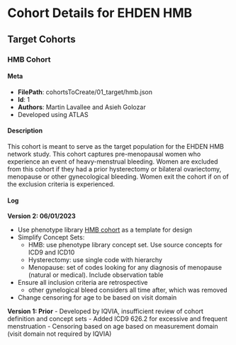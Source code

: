 # Cohort Details for EHDEN HMB

## Target Cohorts

### HMB Cohort

#### Meta

- **FilePath**: cohortsToCreate/01_target/hmb.json
- **Id**: 1
- **Authors**: Martin Lavallee and Asieh Golozar
- Developed using ATLAS

#### Description

This cohort is meant to serve as the target population for the EHDEN HMB network study. This cohort captures pre-menopausal women who experience an event of heavy-menstrual bleeding. Women are excluded from this cohort if they had a prior hysterectomy or bilateral ovariectomy, menopause or other gynecological bleeding. Women exit the cohort if on of the exclusion criteria is experienced.

#### Log

**Version 2: 06/01/2023**

-   Use phenotype library [HMB cohort](https://github.com/OHDSI/PhenotypeLibrary/blob/main/inst/cohorts/300.json) as a template for design
-   Simplify Concept Sets:
    -   HMB: use phenotype library concept set. Use source concepts for ICD9 and ICD10
    -   Hysterectomy: use single code with hierarchy
    -   Menopause: set of codes looking for any diagnosis of menopause (natural or medical). Include observation table
-   Ensure all inclusion criteria are retrospective
    -   other gynelogical bleed considers all time after, which was removed
-   Change censoring for age to be based on visit domain

**Version 1: Prior** - Developed by IQVIA, insufficient review of cohort definition and concept sets - Added ICD9 626.2 for excessive and frequent menstruation - Censoring based on age based on measurement domain (visit domain not required by IQVIA)
